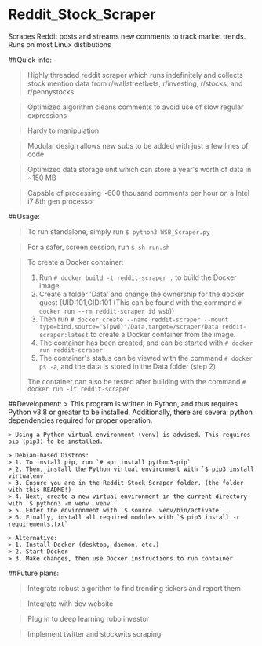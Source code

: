 # Reddit_Stock_Scraper
Scrapes Reddit posts and streams new comments to track market trends.
Runs on most Linux distibutions

##Quick info:
  > Highly threaded reddit scraper which runs indefinitely and collects stock mention data from r/wallstreetbets, r/investing, r/stocks, and r/pennystocks
  
  > Optimized algorithm cleans comments to avoid use of slow regular expressions
  
  > Hardy to manipulation
  
  > Modular design allows new subs to be added with just a few lines of code
  
  > Optimized data storage unit which can store a year's worth of data in ~150 MB
  
  > Capable of processing ~600 thousand comments per hour on a Intel i7 8th gen processor
  
##Usage:
  > To run standalone, simply run `$ python3 WSB_Scraper.py`
  
  > For a safer, screen session, run `$ sh run.sh`
  
  > To create a Docker container:
  > 1. Run `# docker build -t reddit-scraper .` to build the Docker image
  > 2. Create a folder 'Data' and change the ownership for the docker guest (UID:101,GID:101 (This can be found with the command `# docker run --rm reddit-scraper id wsb`))
  > 3. Then run `# docker create --name reddit-scraper --mount type=bind,source="$(pwd)"/Data,target=/scraper/Data reddit-scraper:latest` to create a Docker container from the image.
  > 4. The container has been created, and can be started with `# docker run reddit-scraper`
  > 5. The container's status can be viewed with the command `# docker ps -a`, and the data is stored in the Data folder (step 2)
  >
  > The container can also be tested after building with the command `# docker run -it reddit-scraper`

##Development:
    > This program is written in Python, and thus requires Python v3.8 or greater to be installed. Additionally, there are several python dependencies required for proper operation.
    
    > Using a Python virtual environment (venv) is advised. This requires pip (pip3) to be installed.

    > Debian-based Distros:
    > 1. To install pip, run `# apt install python3-pip`
    > 2. Then, install the Python virtual environment with `$ pip3 install virtualenv`
    > 3. Ensure you are in the Reddit_Stock_Scraper folder. (the folder with this README!) 
    > 4. Next, create a new virtual environment in the current directory with `$ python3 -m venv .venv`
    > 5. Enter the environment with `$ source .venv/bin/activate`
    > 6. Finally, install all required modules with `$ pip3 install -r requirements.txt`
    
    > Alternative:
    > 1. Install Docker (desktop, daemon, etc.)
    > 2. Start Docker
    > 3. Make changes, then use Docker instructions to run container

##Future plans:
  > Integrate robust algorithm to find trending tickers and report them
  
  > Integrate with dev website
  
  > Plug in to deep learning robo investor
  
  > Implement twitter and stockwits scraping
